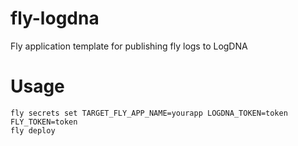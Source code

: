 # fly-logdna

Fly application template for publishing fly logs to LogDNA

# Usage

```
fly secrets set TARGET_FLY_APP_NAME=yourapp LOGDNA_TOKEN=token FLY_TOKEN=token
fly deploy
```
